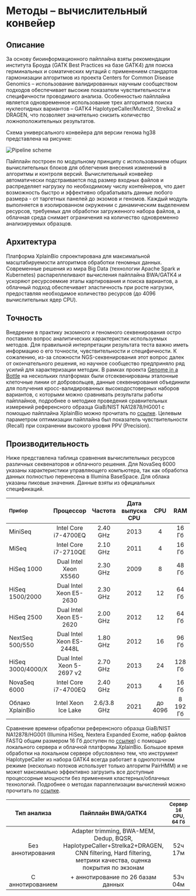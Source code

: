 # Методы &ndash; вычислительный конвейер

## Описание

За основу биоинформационного пайплайна взяты рекомендации института Броуда (GATK Best Practices на базе GATK4) для поиска герминальных и соматических мутаций с применением стандартов гармонизации алгоритмов из проекта Centers for Common Disease Genomics – использование валидированных научным сообществом подходов обеспечивает высокие показатели чувствительности и специфичности проводимого анализа. Особенностью пайплайна является одновременное использование трех алгоритмов поиска нуклеотидных вариантов &ndash; GATK4 HaplotypeCaller/Mutect2, Strelka2 и DRAGEN, что позволяет значительно снизить количество ложноположительных результатов.

Схема универсального конвейера для версии генома hg38 представлена на рисунке:

![Pipeline scheme](/assets/scheme.svg)

Пайплайн построен по модульному принципу с использованием общих вычислительных блоков для облегчения внесения изменений в алгоритмы и контроля версий.
Вычислительный конвейер автоматически подстраивается под размер входных файлов и распределяет нагрузку по необходимому числу контейнеров, что дает возможность быстро и эффективно обрабатывать данные любого размера - от таргетных панелей до экзомов и геномов. Каждый модуль выполняется в изолированном окружении с динамическим выделением ресурсов, требуемых для обработки загруженного набора файлов, а облачная среда снимает ограничения на количество одновременно анализируемых образцов.

## Архитектура

Платформа XplainBio спроектирована для максимальной масштабируемости алгоритмов обработки геномных данных. Современные решения из мира Big Data (технологии Apache Spark и Kubernetes) распареллеливают вычисления пайплайна BWA/GATK4 и ускоряют ресурсоемкие этапы картирования и поиска вариантов, а облачный подход обеспечивает эластичность при росте нагрузки, предоставляя необходимое количество ресурсов (до 4096 вычислительных ядер CPU).

 
## Точность

Внедрение в практику экзомного и геномного секвенирования остро поставило вопрос аналитических характеристик используемых методов. Для правильной интерпретации результата теста важно иметь информацию о его точности, чувствительности и специфичности. К сожалению, из-за сложности NGS-секвенирования этот вопрос далек от окончательного решения, но научное сообщество предприняло ряд усилий для характеризации методик. В рамках проекта [Genome in a Bottle](https://www.nist.gov/programs-projects/genome-bottle) на нескольких платформах были отсеквенированы эталонные клеточные линии от добровольцев, данные секвенирования объединили для получения кросс-валидированных высокодостоверных наборов вариантов, с которыми можно сравнивать результаты работы пайплайнов, подробнее о методике проведения сравнительных измерений референсного образца GiaB/NIST NA12878/HG001 с помощью пайплайна XplainBio можно прочитать по [ссылке](recall.md). Целевым параметром оптимизации пайплайна был показатель чувствительности (Recall) при сохранении высокого уровня PPV (Precision).

## Производительность

Ниже представлена таблица сравнения вычислительных ресурсов различных секвенаторов и облачного решения. Для NovaSeq 6000 указаны характеристики управляющего компьютера, так как обработка данных полностью перенесена в Illumina BaseSpace. Для облака указаны пиковые значения. Данные взяты из официальных спецификаций.

|	<small>Прибор</small>	|	Процессор	|	Частота	|	Дата выпуска CPU	|	CPU	|	RAM	|	Время анализа	|
|	:--------------------	|	:--------------------:	|	:--------------------:	|	:--------------------:	|	:--------------------:	|	:--------------------:	|	:--------------------:	|
|	MiniSeq	|	Intel Core i7-4700EQ	|	2.40 GHz	|	2013	|	4	|	16 Гб	|	-	|
|	MiSeq	|	Intel Core i7-2710QE	|	2.10 GHz	|	2011	|	4	|	16 Гб	|	-	|
|	HiSeq 1000	|	Dual Intel Xeon X5560	|	2.30 GHz	|	2009	|	8	|	48 Гб	|	-	|
|	HiSeq 1500/2000	|	Dual Intel Xeon E5-2630	|	2.30 GHz	|	2012	|	12	|	64 Гб	|	-	|
|	HiSeq 2500	|	Dual Intel Xeon E5-2620	|	2.00 GHz	|	2012	|	12	|	64 Гб	|	-	|
|	NextSeq 500/550	|	Dual Intel Xeon ES-2448L	|	1.80 GHz	|	2012	|	16	|	96 Гб	|	более 45 часов	|
|	HiSeq 3000/4000/X	|	Dual Intel Xeon 5-2697 v2	|	2.70 GHz	|	2013	|	24	|	128 Гб	|	более 38 часов	|
|	NovaSeq 6000	|	Intel Core i7-4700EQ	|	2.40 GHz	|	2013	|	4	|	16 Гб	|	-	|
|	Облако XplainBio	|	Intel Xeon Ice Lake	|	2.6/3.8 GHz	|	2021	|	до 4096	|	8 192 Гб	|	менее 2 часов	|

Сравнение времени обработки референсного образца GiaB/NIST NA12878/HG001 (Illumina HiSeq, Nextera Expanded Exome, набор файлов FASTQ общим размером 16 Гб доступен по [ссылке](http://ftp-trace.ncbi.nlm.nih.gov/giab/ftp/data/NA12878/Garvan_NA12878_HG001_HiSeq_Exome/)) с помощью локального сервера и облачной платформы XplainBio. Большое время обработки на локальном сервере обусловлено тем, что инструмент HaplotypeCaller из набора GATK4 всегда работает в однопоточном режиме (несколько потоков использует только алгоритм PairHMM) и не может максимально эффективно загрузить все доступные процессорные мощности без применения кластерных/облачных технологий. Подробнее о методах параллелизации вычислений можно прочитать по [ссылке](perfomance.md).

|	Тип анализа	|	Пайплайн BWA/GATK4	|	<small>Сервер 16 CPU, 64 Гб</small>	|	Облако XplainBio	|
|	:--------------------:	|	:--------------------:	|	:--------------------:	|	:--------------------:	|
|	Без аннотирования	|	Adapter trimming, BWA-MEM, Dedup, BQSR, HaplotypeCaller+Strelka2+DRAGEN, CNN filtering, Hard filtering, метрики качества, оценка покрытия по экзонам	|	52ч 17м	|	3ч 11м	|
|	С аннотированием	|	+ аннотирование по 26 базам данных	|	53ч 04м	|	3ч 40м	|

